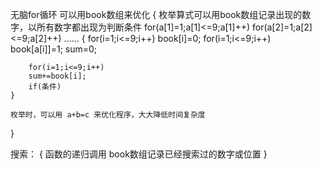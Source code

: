 无脑for循环
可以用book数组来优化
{
    枚举算式可以用book数组记录出现的数字，以所有数字都出现为判断条件
    for(a[1]=1;a[1]<=9;a[1]++)
    for(a[2]=1;a[2]<=9;a[2]++)
    ......
    {
        for(i=1;i<=9;i++)
        book[i]=0;
        for(i=1;i<=9;i++)
        book[a[i]]=1;
        sum=0;

        for(i=1;i<=9;i++)
        sum+=book[i];
        if(条件)
    }

    枚举时，可以用 a+b=c 来优化程序，大大降低时间复杂度
}

搜索：
{
    函数的递归调用
    book数组记录已经搜索过的数字或位置
}
